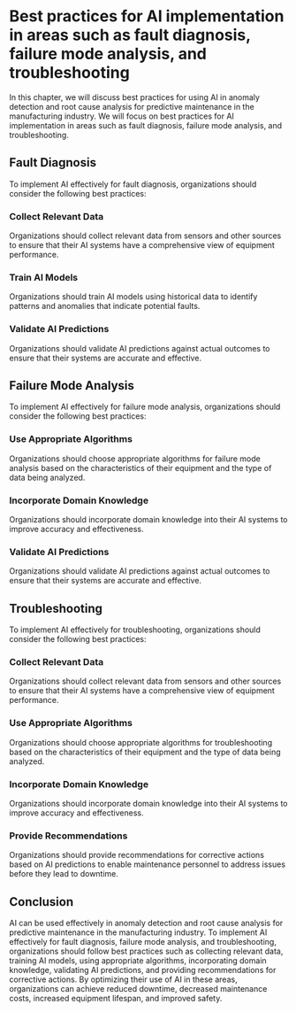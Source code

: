 Best practices for AI implementation in areas such as fault diagnosis, failure mode analysis, and troubleshooting
====================================================================================================================================================================================

In this chapter, we will discuss best practices for using AI in anomaly detection and root cause analysis for predictive maintenance in the manufacturing industry. We will focus on best practices for AI implementation in areas such as fault diagnosis, failure mode analysis, and troubleshooting.

Fault Diagnosis
---------------

To implement AI effectively for fault diagnosis, organizations should consider the following best practices:

### Collect Relevant Data

Organizations should collect relevant data from sensors and other sources to ensure that their AI systems have a comprehensive view of equipment performance.

### Train AI Models

Organizations should train AI models using historical data to identify patterns and anomalies that indicate potential faults.

### Validate AI Predictions

Organizations should validate AI predictions against actual outcomes to ensure that their systems are accurate and effective.

Failure Mode Analysis
---------------------

To implement AI effectively for failure mode analysis, organizations should consider the following best practices:

### Use Appropriate Algorithms

Organizations should choose appropriate algorithms for failure mode analysis based on the characteristics of their equipment and the type of data being analyzed.

### Incorporate Domain Knowledge

Organizations should incorporate domain knowledge into their AI systems to improve accuracy and effectiveness.

### Validate AI Predictions

Organizations should validate AI predictions against actual outcomes to ensure that their systems are accurate and effective.

Troubleshooting
---------------

To implement AI effectively for troubleshooting, organizations should consider the following best practices:

### Collect Relevant Data

Organizations should collect relevant data from sensors and other sources to ensure that their AI systems have a comprehensive view of equipment performance.

### Use Appropriate Algorithms

Organizations should choose appropriate algorithms for troubleshooting based on the characteristics of their equipment and the type of data being analyzed.

### Incorporate Domain Knowledge

Organizations should incorporate domain knowledge into their AI systems to improve accuracy and effectiveness.

### Provide Recommendations

Organizations should provide recommendations for corrective actions based on AI predictions to enable maintenance personnel to address issues before they lead to downtime.

Conclusion
----------

AI can be used effectively in anomaly detection and root cause analysis for predictive maintenance in the manufacturing industry. To implement AI effectively for fault diagnosis, failure mode analysis, and troubleshooting, organizations should follow best practices such as collecting relevant data, training AI models, using appropriate algorithms, incorporating domain knowledge, validating AI predictions, and providing recommendations for corrective actions. By optimizing their use of AI in these areas, organizations can achieve reduced downtime, decreased maintenance costs, increased equipment lifespan, and improved safety.


